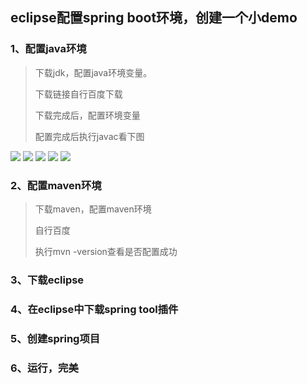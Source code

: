 ## eclipse配置spring boot环境，创建一个小demo

### 1、配置java环境

> 下载jdk，配置java环境变量。
>
> 下载链接自行百度下载
>
> 下载完成后，配置环境变量
>
> 配置完成后执行javac看下图

<img src="https://666-study-666-1304061255.cos.ap-nanjing.myqcloud.com/20201029161043.png?q-sign-algorithm=sha1&q-ak=AKIDpqyWeIMJm7fYABDuuGwhKGkkt2ZqSfi1-cIiRfjPSeO2iNcrRAUT8Tn4uETqaz_C&q-sign-time=1603959451;1603963051&q-key-time=1603959451;1603963051&q-header-list=&q-url-param-list=&q-signature=abe6dbb41ee6ea4df5c9dbf85330290046326e78&x-cos-security-token=8vkxQ1t9aj1S8CdAUJMwmEUX9o7ZlrFa007e625c418256ecbba4a8a7b908f994rXwQP-iEsFJsg-h8Ci7bdvc7-5_zTaf3TYH9m0nI9voEces05at5umaF1_DRyF9USh6JVmaisZ88vfHW-SV4qHQlDcwwoq6TTp-_Sjp-Dzbz9vtzc-g7HWl4-jKPY5nY7072aTB6DJ-e4Sx-XCm054C_dmvzuiNxVfgvC7F6hUk"/>

<img src="https://666-study-666-1304061255.cos.ap-nanjing.myqcloud.com/%E5%BE%AE%E4%BF%A1%E5%9B%BE%E7%89%87_20201029161129.png?q-sign-algorithm=sha1&q-ak=AKIDlCjBW8Uue7oBX4D8xr-42fkV7Tx2kH31NoeTdAZaHRoDsUdv3iPhwkYqaOKZEtgu&q-sign-time=1603959545;1603963145&q-key-time=1603959545;1603963145&q-header-list=&q-url-param-list=&q-signature=b1dfbd67ccbeb4917fd9b8ba4fdaab074b0eb16a&x-cos-security-token=8vkxQ1t9aj1S8CdAUJMwmEUX9o7ZlrFa43e94f80608e6a33b7b0e45ca368d448rXwQP-iEsFJsg-h8Ci7bdiTZ1tRS1FLNzhUlvnj2BA1VkX5XLU2_Yl4sGdywsAxwc2mhMja7o1KMV6Htz--py9F4s37vvdXiM3rw_M54ffkJ49C51u1_xBpiDKbhU_Rsqx2TkSY66Qy_5A19SmaNXhfz5xkq6dLURNBhRHMyQVo">

<img src="https://666-study-666-1304061255.cos.ap-nanjing.myqcloud.com/%E5%BE%AE%E4%BF%A1%E5%9B%BE%E7%89%87_20201029161300.png?q-sign-algorithm=sha1&q-ak=AKIDom501hVNH3wPor0sfy7wj0SZdF2tDKyUt2Oyjr2XDoGjby4I3tuVtctfNj3I_Qo9&q-sign-time=1603959573;1603963173&q-key-time=1603959573;1603963173&q-header-list=&q-url-param-list=&q-signature=30556dc310163e7873ab93fe69a1bcbc838d1711&x-cos-security-token=8vkxQ1t9aj1S8CdAUJMwmEUX9o7ZlrFa89e8f21050bfc7e3390fdeef705a5a4drXwQP-iEsFJsg-h8Ci7bdv1ciVvD7KXt5z9lNfpFOua_F5pchkqS5Az0mcZzAb79eo_TWkr5q9zO8cfDRyg4Gl10Map5Opl2G8lDsP3S2e60mTY5ezVebUChutAyfTDBybn7PYGe-iqeT4FuBtKzk_XYdRAAPAXPeqP7T1NWBj4">

<img src="https://666-study-666-1304061255.cos.ap-nanjing.myqcloud.com/%E5%BE%AE%E4%BF%A1%E5%9B%BE%E7%89%87_20201029161305.png?q-sign-algorithm=sha1&q-ak=AKID_lga9j9ntW2Qh2D37_mguyeELSQu0bh6wDjHtWtXavEZziyZ0fgBpxI72d1Ct68d&q-sign-time=1603959594;1603963194&q-key-time=1603959594;1603963194&q-header-list=&q-url-param-list=&q-signature=3a696d9dc6970380342d5df8536e4d7f20563ef4&x-cos-security-token=Em259kqEa8D2w01rmCwg0tknclvO2ohac7826a9397c078348ed0246fd26ec5d9mK7U9XZi2jFDHWItnnoHGvU8UdPcWALgEm6XA4KcuXCw1QKYWVoTsYnOtFZWC_XK780GUZ1sIeEdTj_-TqldJc6uLScuYM49rHm1JsV1vHuX3DJ2dWJbfUis10WnL52kT_sY9FHwxXfNcl--or4vGqzwIsXjacHOV8N6ge9GEGk">

<img src="https://666-study-666-1304061255.cos.ap-nanjing.myqcloud.com/%E5%BE%AE%E4%BF%A1%E5%9B%BE%E7%89%87_20201029162225.png?q-sign-algorithm=sha1&q-ak=AKIDNrMytfmJKDNZTqNHn8IhfliHILhOVmVeIGG6R1G01Fxg0rPvEDfOuSjNSb9qKGwH&q-sign-time=1603959657;1603963257&q-key-time=1603959657;1603963257&q-header-list=&q-url-param-list=&q-signature=b840006d6a6d825137b1ca1239c98ae0c7236e4b&x-cos-security-token=8vkxQ1t9aj1S8CdAUJMwmEUX9o7ZlrFa37c5a18f19837b8f085e398f14a270farXwQP-iEsFJsg-h8Ci7bdvbmHeZQOLOjH5iTYbtMQnbTtlDtriQ1e5MmHFdHJjn6KBwK7ciuY1bcmikiBJtWepDkdDoclQwP-0CEyJlzCnw6HDpb2LHoZeyFuQbULpP4M_Ly1tpN9u60ob4b3vq4Oirbz297eNj53FSb_jgz--g">

### 2、配置maven环境

> 下载maven，配置maven环境
>
> 自行百度
>
> 执行mvn -version查看是否配置成功

### 3、下载eclipse

### 4、在eclipse中下载spring tool插件

### 5、创建spring项目

### 6、运行，完美





